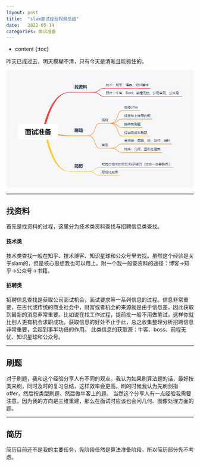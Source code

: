 ```yaml
---
layout: post
title:  "slam面试经验视频总结"
date:   2022-05-14
categories: 面试准备
---
```

* content
{:toc}

昨天已成过去，明天模糊不清，只有今天是清晰且能抓住的。

![框架图](/img/2022-5-23/面试准备.png)

---
## 找资料
首先是找资料的过程，这里分为技术类资料查找与招聘信息类查找。
#### 技术类
技术类查找一般在知乎、技术博客、知识星球和公众号里去找。虽然这个经验是关于slam的，但是核心思想我也可以用上。附一个我一般查资料的途径：博客->知乎->公众号->书籍。
#### 招聘类
招聘信息查找是获取公司面试机会，面试要求等一系列信息的过程。信息非常重要，在古代或传统的商业社会中，财富或者机会的来源就是由于信息差，因此获取到最新的消息非常重要。比如说在找工作过程，提前批一般不用做笔试，这样你就比别人更有机会求职成功。获取信息的好处不止于此，总之收集整理分析招聘信息非常重要，会起到事半功倍的作用。
此类信息的获取源：牛客、boss、前程无忧、知识星球和公众号。

---
## 刷题
对于刷题，我和这个经验分享人有不同的观点。我认为如果刷算法题的话，最好按类来刷，同时及时的复习总结，这样效率会更高。刷的时候我认为先刷剑指offer，然后按类型刷题、然后做牛客上的题。
当然这个分享人有一点经验我需要注意，因为我的方向是三维重建，那么在面试时应该也会问几何、图像处理方面的题。

---
## 简历
简历目前还不是我的主要任务，先阶段任然是算法准备阶段，所以简历部分先不考虑。

